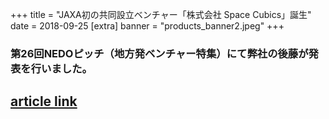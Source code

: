 +++
title = "JAXA初の共同設立ベンチャー「株式会社 Space Cubics」誕生"
date = 2018-09-25
[extra]
banner = "products_banner2.jpeg"
+++

### 第26回NEDOピッチ（地方発ベンチャー特集）にて弊社の後藤が発表を行いました。 

## [article link](https://www.youtube.com/watch?v=Zt_zESlPNQ4)  


